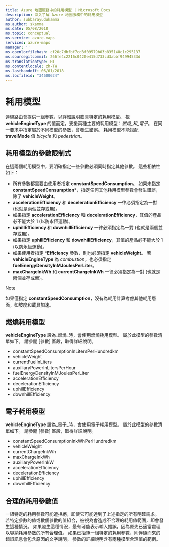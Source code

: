 ```yaml
---
title: Azure 地圖服務中的耗用模型 | Microsoft Docs
description: 深入了解 Azure 地圖服務中的耗用模型
author: subbarayudukamma
ms.author: skamma
ms.date: 05/08/2018
ms.topic: conceptual
ms.service: azure-maps
services: azure-maps
manager: ''
ms.openlocfilehash: cf20c7dbfbf7cd3f09579b03b835148c1c295137
ms.sourcegitcommit: 266fe4c2216c0420e415d733cd3abbf94994533d
ms.translationtype: HT
ms.contentlocale: zh-TW
ms.lasthandoff: 06/01/2018
ms.locfileid: "34600624"
---
```

# <a name="consumption-model"></a>耗用模型

連線路由會提供一組參數，以詳細說明載具特定的耗用模型。
視 **vehicleEngineType** 的值而定，支援兩種主要的耗用模型：_燃燒_和_電子_。 在同一要求中指定屬於不同模型的參數，會發生錯誤。
耗用模型不能搭配 **travelMode** 值 _bicycle_ 和 _pedestrian_。

## <a name="parameter-constraints-for-consumption-model"></a>耗用模型的參數限制式

在這兩個耗用模型中，要明確指定一些參數必須同時指定其他參數。 這些相依性如下：

* 所有參數都需要由使用者指定 **constantSpeedConsumption**。 如果未指定 **constantSpeedConsumption**\*，指定任何其他耗用模型參數會發生錯誤，除了 **vehicleWeight**。
* **accelerationEfficiency** 和 **decelerationEfficiency** 一律必須指定為一對 (也就是兩個並存或無)。
* 如果指定 **accelerationEfficiency** 和 **decelerationEfficiency**，其值的產品必不能大於 1 (以防永恆運動)。
* **uphillEfficiency** 和 **downhillEfficiency** 一律必須指定為一對 (也就是兩個並存或無)。
* 如果指定 **uphillEfficiency** 和 **downhillEfficiency**，其值的產品必不能大於 1 (以防永恆運動)。
* 如果使用者指定 \***Efficiency** 參數，則也必須指定 **vehicleWeight**。 若 **vehicleEngineType** 為 _combustion_，也必須指定 **fuelEnergyDensityInMJoulesPerLiter**。
* **maxChargeInkWh** 和 **currentChargeInkWh** 一律必須指定為一對 (也就是兩個並存或無)。

> [!NOTE]
> 如果僅指定 **constantSpeedConsumption**，沒有為耗用計算考慮其他耗用層面，如坡度和載具加速。

## <a name="combustion-consumption-model"></a>燃燒耗用模型

**vehicleEngineType** 設為_燃燒_時，會使用燃燒耗用模型。
屬於此模型的參數清單如下。 請參閱 [參數] 區段，取得詳細說明。

* constantSpeedConsumptionInLitersPerHundredkm
* vehicleWeight
* currentFuelInLiters
* auxiliaryPowerInLitersPerHour
* fuelEnergyDensityInMJoulesPerLiter
* accelerationEfficiency
* decelerationEfficiency
* uphillEfficiency
* downhillEfficiency

## <a name="electric-consumption-model"></a>電子耗用模型

**vehicleEngineType** 設為_電子_時，會使用電子耗用模型。
屬於此模型的參數清單如下。 請參閱 [參數] 區段，取得詳細說明。

* constantSpeedConsumptionInkWhPerHundredkm
* vehicleWeight
* currentChargeInkWh
* maxChargeInkWh
* auxiliaryPowerInkW
* accelerationEfficiency
* decelerationEfficiency
* uphillEfficiency
* downhillEfficiency

## <a name="sensible-values-of-consumption-parameters"></a>合理的耗用參數值

一組特定的耗用參數可能遭拒絕，即使它可能達到了上述指定的所有明確需求。 若特定參數的值或數個參數的值組合，被視為會造成不合理的耗用值範圍，即會發生這種情況。 如果發生這種情況，最有可能表示輸入錯誤，因為原先已適當處理以容納耗用參數的所有合理值。 如果已拒絕一組特定的耗用參數，則伴隨而來的錯誤訊息會包含原因的文字說明。
參數的詳細說明含有兩種模型合理值的範例。
